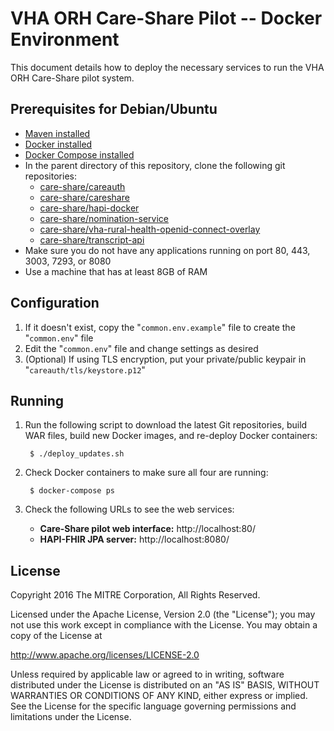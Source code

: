 # VHA ORH Care-Share Pilot -- Docker Environment

This document details how to deploy the necessary services to run the VHA ORH Care-Share pilot system.

## Prerequisites for Debian/Ubuntu

* [Maven installed](http://www.mkyong.com/maven/how-to-install-maven-in-ubuntu/)
* [Docker installed](http://docs.docker.com/installation/ubuntulinux/)
* [Docker Compose installed](https://docs.docker.com/compose/install/)
* In the parent directory of this repository, clone the following git repositories:
  * [care-share/careauth](https://github.com/care-share/careauth)
  * [care-share/careshare](https://github.com/care-share/careshare)
  * [care-share/hapi-docker](https://github.com/care-share/hapi-docker)
  * [care-share/nomination-service](https://github.com/care-share/https://github.com/care-share/nomination-service)
  * [care-share/vha-rural-health-openid-connect-overlay](https://github.com/care-share/vha-rural-health-openid-connect-overlay)
  * [care-share/transcript-api](https://github.com/care-share/https://github.com/care-share/transcript-api)
* Make sure you do not have any applications running on port 80, 443, 3003, 7293, or 8080
* Use a machine that has at least 8GB of RAM

## Configuration

1. If it doesn't exist, copy the "`common.env.example`" file to create the "`common.env`" file
2. Edit the "`common.env`" file and change settings as desired
3. (Optional) If using TLS encryption, put your private/public keypair in "`careauth/tls/keystore.p12`"

## Running

1. Run the following script to download the latest Git repositories, build WAR files, build new Docker images, and re-deploy Docker containers:

        $ ./deploy_updates.sh

2. Check Docker containers to make sure all four are running:

        $ docker-compose ps

3. Check the following URLs to see the web services:
    * **Care-Share pilot web interface:** http://localhost:80/
    * **HAPI-FHIR JPA server:** http://localhost:8080/

## License

Copyright 2016 The MITRE Corporation, All Rights Reserved.

Licensed under the Apache License, Version 2.0 (the "License");
you may not use this work except in compliance with the License.
You may obtain a copy of the License at

  http://www.apache.org/licenses/LICENSE-2.0

Unless required by applicable law or agreed to in writing, software
distributed under the License is distributed on an "AS IS" BASIS,
WITHOUT WARRANTIES OR CONDITIONS OF ANY KIND, either express or implied.
See the License for the specific language governing permissions and
limitations under the License.

